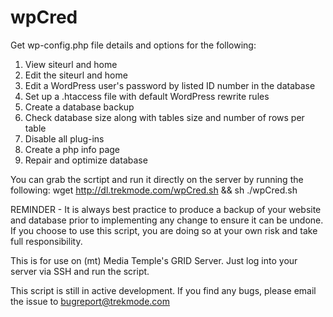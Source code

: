 wpCred
======

Get wp-config.php file details and options for the following:

1. View siteurl and home
2. Edit the siteurl and home
3. Edit a WordPress user's password by listed ID number in the database
4. Set up a .htaccess file with default WordPress rewrite rules
5. Create a database backup
6. Check database size along with tables size and number of rows per table
7. Disable all plug-ins
8. Create a php info page
9. Repair and optimize database

You can grab the scrtipt and run it directly on the server by running the following:
wget http://dl.trekmode.com/wpCred.sh && sh ./wpCred.sh

REMINDER - It is always best practice to produce a backup of your website and database prior to implementing any change to ensure it can be undone. If you choose to use this script, you are doing so at your own risk and take full responsibility. 

This is for use on (mt) Media Temple's GRID Server. Just log into your server via SSH and run the script.

This script is still in active development. If you find any bugs, please email the issue to bugreport@trekmode.com
